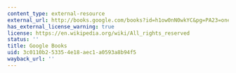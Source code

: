```yaml
---
content_type: external-resource
external_url: http://books.google.com/books?id=h1ow0nN0wkYC&pg=PA23=onepage
has_external_license_warning: true
license: https://en.wikipedia.org/wiki/All_rights_reserved
status: ''
title: Google Books
uid: 3c0110b2-5335-4e18-aec1-a0593a8b94f5
wayback_url: ''
---
```

